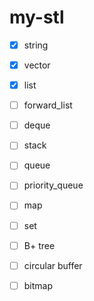 # my-stl

- [x] string
- [x] vector
- [x] list
- [ ] forward_list
- [ ] deque
- [ ] stack
- [ ] queue
- [ ] priority_queue
- [ ] map
- [ ] set
- [ ] B+ tree
- [ ] circular buffer
- [ ] bitmap

